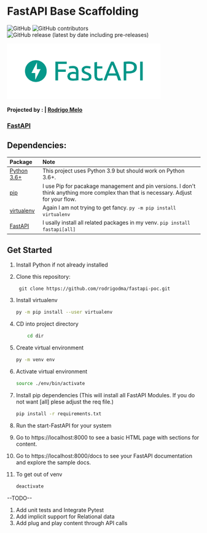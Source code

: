 FastAPI Base Scaffolding
=============================================================================

![GitHub](https://img.shields.io/github/license/rodrigodma/fastapi-poc) ![GitHub contributors](https://img.shields.io/github/contributors/rodrigodma/fastapi-poc) ![GitHub release (latest by date including pre-releases)](https://img.shields.io/github/v/release/rodrigodma/fastapi-poc?include_prereleases)


<img align="center" width="400" src="./docs/images/fastapi-logo.png"/>

#### Projected by : | [Rodrigo Melo](https://github.com/rodrigodma)

### [FastAPI](https://fastapi.tiangolo.com/)

## Dependencies: 

  |Package | Note |
  |:----|:------------|
  |[Python 3.6+](https://www.python.org/downloads/) | This project uses Python 3.9 but should work on Python 3.6+. |
  |[pip](https://pip.pypa.io/en/stable/installing/) | I use Pip for pacakage management and pin versions.  I don't think anything more complex than that is necessary.  Adjust for your flow. |
  |[virtualenv](https://virtualenv.pypa.io/en/stable/installation.html) | Again I am not trying to get fancy.  ```py -m pip install virtualenv```|
  |[FastAPI](https://github.com/tiangolo/fastapi) |  I usally install all related packages in my venv. ```pip install fastapi[all]```  |


## Get Started

1. Install Python if not already installed

2. Clone this repository: 
   ```git
    git clone https://github.com/rodrigodma/fastapi-poc.git
    ```

3. Install virtualenv
    ```zsh
    py -m pip install --user virtualenv
    ```
4. CD into project directory
    ```zsh
        cd dir 
    ```
5. Create virtual environment
    ```bash
    py -m venv env
    ```
6. Activate virtual environment
    ```bash
    source ./env/bin/activate
    ```
7. Install pip dependencies (This will install all FastAPI Modules.  If you do not want [all] plese adjust the req file.)
    ```bash
    pip install -r requirements.txt
    ```
8. Run the start-FastAPI for your system 

9. Go to https://localhost:8000 to see a basic HTML page with sections for content.

10. Go to https://localhost:8000/docs to see your FastAPI documentation and explore the sample docs.

11. To get out of venv
    ```bash
    deactivate
    ```

--TODO--
1) Add unit tests and Integrate Pytest
2) Add implicit support for Relational data
3) Add plug and play content through API calls